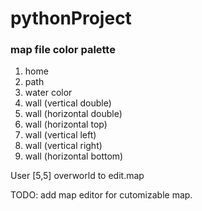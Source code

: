 # pythonProject


### map file color palette
1. home
2. path
3. water color
4. wall (vertical double)
5. wall (horizontal double)
6. wall (horizontal top)
7. wall (vertical left)
8. wall  (vertical right)
9. wall (horizontal bottom)


User [5,5] overworld to edit.map

TODO: add map editor for cutomizable map.